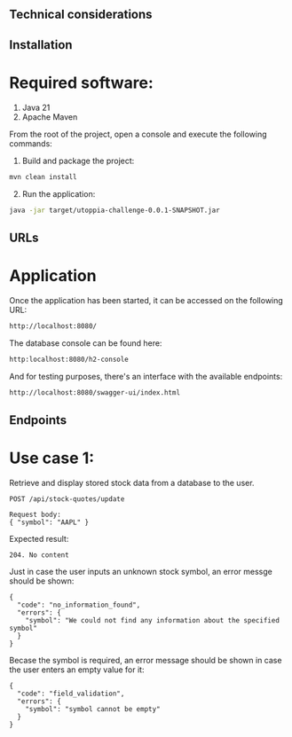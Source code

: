 ## Technical considerations



## Installation

# Required software:
1. Java 21
2. Apache Maven

From the root of the project, open a console and execute the following commands:

1. Build and package the project:

```sh
mvn clean install
```

2. Run the application:

```sh
java -jar target/utoppia-challenge-0.0.1-SNAPSHOT.jar
```

## URLs

# Application

Once the application has been started, it can be accessed on the following URL:

```sh
http://localhost:8080/
```

The database console can be found here:

```sh
http:localhost:8080/h2-console
```

And for testing purposes, there's an interface with the available endpoints:

```sh
http://localhost:8080/swagger-ui/index.html
```

## Endpoints

# Use case 1: 

Retrieve and display stored stock data from a database to the user.

```
POST /api/stock-quotes/update

Request body: 
{ "symbol": "AAPL" }

```

Expected result:

```
204. No content
```

Just in case the user inputs an unknown stock symbol, an error messge should be shown:

```
{
  "code": "no_information_found",
  "errors": {
    "symbol": "We could not find any information about the specified symbol"
  }
}
```
Becase the symbol is required, an error message should be shown in case the user enters an empty value for it:

```
{
  "code": "field_validation",
  "errors": {
    "symbol": "symbol cannot be empty"
  }
}
```








